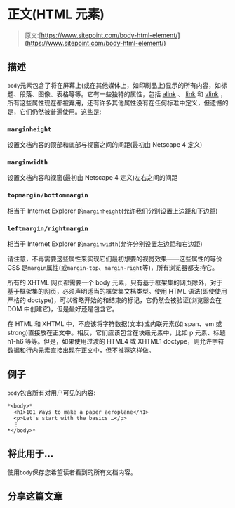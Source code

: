 # 正文(HTML 元素)

> 原文:[https://www.sitepoint.com/body-html-element/](https://www.sitepoint.com/body-html-element/)

## 描述

`body`元素包含了将在屏幕上(或在其他媒体上，如印刷品上)显示的所有内容，如标题、段落、图像、表格等等。它有一些独特的属性，包括 [alink](https://reference.sitepoint.com/html/body/alink) 、 [link](https://reference.sitepoint.com/html/body/link) 和 [vlink](https://reference.sitepoint.com/html/body/vlink) ，所有这些属性现在都被弃用，还有许多其他属性没有在任何标准中定义，但遗憾的是，它们仍然被普遍使用。这些是:

### `marginheight`

设置文档内容的顶部和底部与视窗之间的间距(最初由 Netscape 4 定义)

### `marginwidth`

设置文档内容和视窗(最初由 Netscape 4 定义)左右之间的间距

### `topmargin/bottommargin`

相当于 Internet Explorer 的`marginheight`(允许我们分别设置上边距和下边距)

### `leftmargin/rightmargin`

相当于 Internet Explorer 的`marginwidth`(允许分别设置左边距和右边距)

请注意，不再需要这些属性来实现它们最初想要的视觉效果——这些属性的等价 CSS 是`margin`属性(或`margin-top`、`margin-right`等)，所有浏览器都支持它。

所有的 XHTML 网页都需要一个 body 元素，只有基于框架集的网页除外，对于基于框架集的网页，必须声明适当的框架集文档类型。使用 HTML 语法(即使使用严格的 doctype)，可以省略开始的和结束的标记，它仍然会被验证(浏览器会在 DOM 中创建它)，但是最好还是包含它。

在 HTML 和 XHTML 中，不应该将字符数据(文本)或内联元素(如 span、em 或 strong)直接放在正文中。相反，它们应该包含在块级元素中，比如 p 元素、标题 h1-h6 等等。但是，如果使用过渡的 HTML4 或 XHTML1 doctype，则允许字符数据和行内元素直接出现在正文中，但不推荐这样做。

## 例子

`body`包含所有对用户可见的内容:

```
*<body>*
  <h1>101 Ways to make a paper aeroplane</h1>
  <p>Let's start with the basics …</p>
  ⋮
*</body>*
```

## 将此用于…

使用`body`保存您希望读者看到的所有文档内容。

## 分享这篇文章